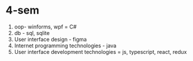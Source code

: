 # 4-sem

1. oop- winforms, wpf = C#
2. db - sql, sqlite
3. User interface design - figma
4. Internet programming technologies - java
5. User interface development technologies = js, typescript, react, redux
